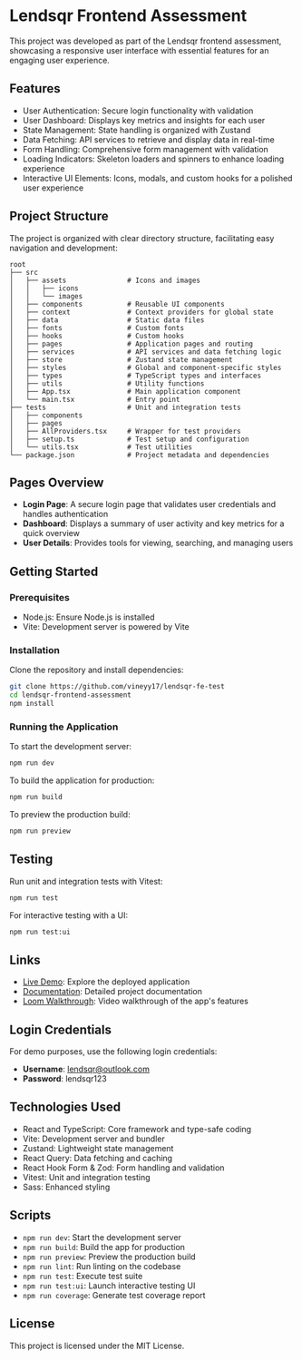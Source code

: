 # Lendsqr Frontend Assessment

This project was developed as part of the Lendsqr frontend assessment, showcasing a responsive user interface with essential features for an engaging user experience.

## Features

- User Authentication: Secure login functionality with validation
- User Dashboard: Displays key metrics and insights for each user
- State Management: State handling is organized with Zustand
- Data Fetching: API services to retrieve and display data in real-time
- Form Handling: Comprehensive form management with validation
- Loading Indicators: Skeleton loaders and spinners to enhance loading experience
- Interactive UI Elements: Icons, modals, and custom hooks for a polished user experience

## Project Structure

The project is organized with clear directory structure, facilitating easy navigation and development:

```
root
├── src
│   ├── assets               # Icons and images
│   │   ├── icons
│   │   └── images
│   ├── components           # Reusable UI components
│   ├── context              # Context providers for global state
│   ├── data                 # Static data files
│   ├── fonts                # Custom fonts
│   ├── hooks                # Custom hooks
│   ├── pages                # Application pages and routing
│   ├── services             # API services and data fetching logic
│   ├── store                # Zustand state management
│   ├── styles               # Global and component-specific styles
│   ├── types                # TypeScript types and interfaces
│   ├── utils                # Utility functions
│   ├── App.tsx              # Main application component
│   └── main.tsx             # Entry point
├── tests                    # Unit and integration tests
│   ├── components
│   ├── pages
│   ├── AllProviders.tsx     # Wrapper for test providers
│   ├── setup.ts             # Test setup and configuration
│   └── utils.tsx            # Test utilities
└── package.json             # Project metadata and dependencies
```

## Pages Overview

- **Login Page**: A secure login page that validates user credentials and handles authentication
- **Dashboard**: Displays a summary of user activity and key metrics for a quick overview
- **User Details**: Provides tools for viewing, searching, and managing users

## Getting Started

### Prerequisites

- Node.js: Ensure Node.js is installed
- Vite: Development server is powered by Vite

### Installation

Clone the repository and install dependencies:

```bash
git clone https://github.com/vineyy17/lendsqr-fe-test
cd lendsqr-frontend-assessment
npm install
```

### Running the Application

To start the development server:

```bash
npm run dev
```

To build the application for production:

```bash
npm run build
```

To preview the production build:

```bash
npm run preview
```

## Testing

Run unit and integration tests with Vitest:

```bash
npm run test
```

For interactive testing with a UI:

```bash
npm run test:ui
```

## Links

- <a href="https://lendsqr-fe-test-viney.vercel.app/" target="_blank" rel="noopener noreferrer">Live Demo</a>: Explore the deployed application
- <a href="https://tartan-dew-256.notion.site/Lendsqr-Frontend-Engineering-Assessment-Documentation-136d390eaf4d80c19974eecdd5c6622a" target="_blank" rel="noopener noreferrer">Documentation</a>: Detailed project documentation
- <a href="https://www.loom.com/share/eaf21b43ae6c440ba11b7fb4c7a6622a?sid=c456a5da-1bdb-4b64-a2a9-328b529ad10c" target="_blank" rel="noopener noreferrer">Loom Walkthrough</a>: Video walkthrough of the app's features

## Login Credentials

For demo purposes, use the following login credentials:

- **Username**: lendsqr@outlook.com
- **Password**: lendsqr123

## Technologies Used

- React and TypeScript: Core framework and type-safe coding
- Vite: Development server and bundler
- Zustand: Lightweight state management
- React Query: Data fetching and caching
- React Hook Form & Zod: Form handling and validation
- Vitest: Unit and integration testing
- Sass: Enhanced styling

## Scripts

- `npm run dev`: Start the development server
- `npm run build`: Build the app for production
- `npm run preview`: Preview the production build
- `npm run lint`: Run linting on the codebase
- `npm run test`: Execute test suite
- `npm run test:ui`: Launch interactive testing UI
- `npm run coverage`: Generate test coverage report

## License

This project is licensed under the MIT License.
